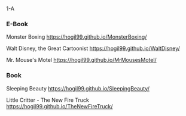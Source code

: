 
1-A
### E-Book
Monster Boxing <https://hogil99.github.io/MonsterBoxing/>

Walt Disney, the Great Cartoonist <https://hogil99.github.io/WaltDisney/>

Mr. Mouse's Motel <https://hogil99.github.io/MrMousesMotel/>

### Book
Sleeping Beauty <https://hogil99.github.io/SleepingBeauty/>

Little Critter - The New Fire Truck <https://hogil99.github.io/TheNewFireTruck/>
